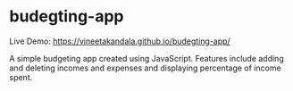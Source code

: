 # budegting-app
Live Demo: https://vineetakandala.github.io/budegting-app/

A simple budgeting app created using JavaScript. Features include adding and deleting incomes and expenses and displaying percentage of income spent.
